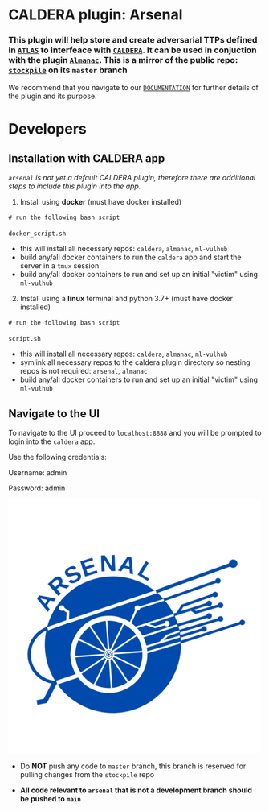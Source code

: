 # CALDERA plugin: **Arsenal**

### This plugin will help store and create adversarial TTPs defined in [`ATLAS`](https://atlas.mitre.org/) to interfeace with [`CALDERA`](https://github.com/mitre/caldera). It can be used in conjuction with the plugin [`Almanac`](https://gitlab.mitre.org/advml/almanac/-/tree/develop). This is a mirror of the public repo: [`stockpile`](https://github.com/mitre/stockpile/tree/master) on its `master` branch

We recommend that you navigate to our [`DOCUMENTATION`](https://advml.pages.mitre.org/arsenal/intro.html#arsenal) for further details of the plugin and its purpose.

# Developers
## Installation with CALDERA app
 *`arsenal` is not yet a default CALDERA plugin, therefore there are additional steps to include this plugin into the app.*

 1. Install using **docker** (must have docker installed)
 ```code
 # run the following bash script

docker_script.sh
 ```

 - this will install all necessary repos: `caldera`, `almanac`, `ml-vulhub` 
 - build any/all docker containers to run the `caldera` app and start the server in a `tmux` session
 - build any/all docker containers to run and set up an initial "victim" using `ml-vulhub`

2. Install using a **linux** terminal and python 3.7+ (must have docker installed)

 ```code
 # run the following bash script

script.sh
 ```
  - this will install all necessary repos: `caldera`, `almanac`, `ml-vulhub` 
 - symlink all necessary repos to the caldera plugin directory so nesting repos is not required: `arsenal`, `almanac`
 - build any/all docker containers to run and set up an initial "victim" using `ml-vulhub`

 ## Navigate to the UI
 To navigate to the UI proceed to `localhost:8888` and you will be prompted to login into the `caldera` app. 

 Use the following credentials:

 Username: admin

 Password: admin

![overview](docs/assets/A.png)


- Do **NOT** push any code to `master` branch, this branch is reserved for pulling changes from the `stockpile` repo

- **All code relevant to `arsenal` that is not a development branch should be pushed to `main`**